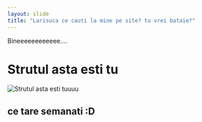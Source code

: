 ```yaml
---
layout: slide
title: "Larisuca ce cauti la mine pe site? tu vrei bataie?"
---
```


Bineeeeeeeeeeee....

<!DOCTYPE HTML>
<html lang = "en">
<head>
  <title>strutul</title>
  <meta charset = "UTF-8" />
</head>
<body>
  <h1>Strutul asta esti tu</h1>
  <p>
    <img src = "strutul.png"
         alt = "Strutul asta esti tuuuu" />
  </p>
  <h2>ce tare semanati :D</h2>
</body>
</html>
